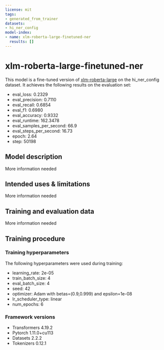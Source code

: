 ```yaml
---
license: mit
tags:
- generated_from_trainer
datasets:
- hi_ner_config
model-index:
- name: xlm-roberta-large-finetuned-ner
  results: []
---
```


<!-- This model card has been generated automatically according to the information the Trainer had access to. You
should probably proofread and complete it, then remove this comment. -->

# xlm-roberta-large-finetuned-ner

This model is a fine-tuned version of [xlm-roberta-large](https://huggingface.co/xlm-roberta-large) on the hi_ner_config dataset.
It achieves the following results on the evaluation set:
- eval_loss: 0.2329
- eval_precision: 0.7110
- eval_recall: 0.6854
- eval_f1: 0.6980
- eval_accuracy: 0.9332
- eval_runtime: 162.3478
- eval_samples_per_second: 66.9
- eval_steps_per_second: 16.73
- epoch: 2.64
- step: 50198

## Model description

More information needed

## Intended uses & limitations

More information needed

## Training and evaluation data

More information needed

## Training procedure

### Training hyperparameters

The following hyperparameters were used during training:
- learning_rate: 2e-05
- train_batch_size: 4
- eval_batch_size: 4
- seed: 42
- optimizer: Adam with betas=(0.9,0.999) and epsilon=1e-08
- lr_scheduler_type: linear
- num_epochs: 6

### Framework versions

- Transformers 4.19.2
- Pytorch 1.11.0+cu113
- Datasets 2.2.2
- Tokenizers 0.12.1
